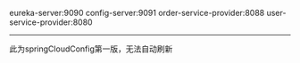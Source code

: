 eureka-server:9090
config-server:9091
order-service-provider:8088
user-service-provider:8080
*******************
此为springCloudConfig第一版，无法自动刷新